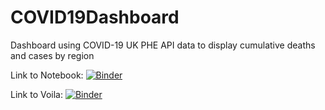 # COVID19Dashboard
Dashboard using COVID-19 UK PHE API data to display cumulative deaths and cases by region

Link to Notebook:
[![Binder](https://mybinder.org/badge_logo.svg)](https://mybinder.org/v2/gh/Nina-Lindsay/COVID19Dashboard/main?filepath=COVID-19%20Dashboard-%20Nina%20Lindsay.ipynb)

Link to Voila:
[![Binder](https://mybinder.org/badge_logo.svg)](https://mybinder.org/v2/gh/Nina-Lindsay/COVID19Dashboard/main?urlpath=voila%2Frender%2FCOVID-19%20Dashboard-%20Nina%20Lindsay.ipynb)
